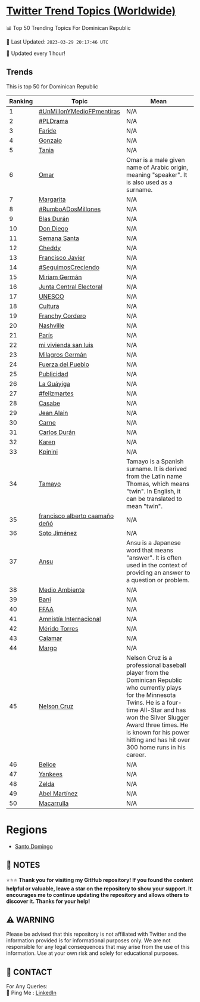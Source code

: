 [Twitter Trend Topics (Worldwide)](https://github.com/ErcinDedeoglu/Twitter-Trend-Topics)
==========


📊 Top 50 Trending Topics For Dominican Republic

📆 Last Updated: `2023-03-29 20:17:46 UTC`

🔧 Updated every 1 hour!


## Trends

This is top 50 for Dominican Republic

| Ranking | Topic | Mean |
| ------- | ------------ | ------------ |
| 1 | [#UnMillonYMedioFPmentiras](http://twitter.com/search?q=%23UnMillonYMedioFPmentiras) | N/A |
| 2 | [#PLDrama](http://twitter.com/search?q=%23PLDrama) | N/A |
| 3 | [Faride](http://twitter.com/search?q=Faride) | N/A |
| 4 | [Gonzalo](http://twitter.com/search?q=Gonzalo) | N/A |
| 5 | [Tania](http://twitter.com/search?q=Tania) | N/A |
| 6 | [Omar](http://twitter.com/search?q=Omar) | Omar is a male given name of Arabic origin, meaning "speaker". It is also used as a surname. |
| 7 | [Margarita](http://twitter.com/search?q=Margarita) | N/A |
| 8 | [#RumboADosMillones](http://twitter.com/search?q=%23RumboADosMillones) | N/A |
| 9 | [Blas Durán](http://twitter.com/search?q=Blas+Dur%c3%a1n) | N/A |
| 10 | [Don Diego](http://twitter.com/search?q=Don+Diego) | N/A |
| 11 | [Semana Santa](http://twitter.com/search?q=Semana+Santa) | N/A |
| 12 | [Cheddy](http://twitter.com/search?q=Cheddy) | N/A |
| 13 | [Francisco Javier](http://twitter.com/search?q=Francisco+Javier) | N/A |
| 14 | [#SeguimosCreciendo](http://twitter.com/search?q=%23SeguimosCreciendo) | N/A |
| 15 | [Miriam Germán](http://twitter.com/search?q=Miriam+Germ%c3%a1n) | N/A |
| 16 | [Junta Central Electoral](http://twitter.com/search?q=Junta+Central+Electoral) | N/A |
| 17 | [UNESCO](http://twitter.com/search?q=UNESCO) | N/A |
| 18 | [Cultura](http://twitter.com/search?q=Cultura) | N/A |
| 19 | [Franchy Cordero](http://twitter.com/search?q=Franchy+Cordero) | N/A |
| 20 | [Nashville](http://twitter.com/search?q=Nashville) | N/A |
| 21 | [París](http://twitter.com/search?q=Par%c3%ads) | N/A |
| 22 | [mi vivienda san luis](http://twitter.com/search?q=mi+vivienda+san+luis) | N/A |
| 23 | [Milagros Germán](http://twitter.com/search?q=Milagros+Germ%c3%a1n) | N/A |
| 24 | [Fuerza del Pueblo](http://twitter.com/search?q=Fuerza+del+Pueblo) | N/A |
| 25 | [Publicidad](http://twitter.com/search?q=Publicidad) | N/A |
| 26 | [La Guáyiga](http://twitter.com/search?q=La+Gu%c3%a1yiga) | N/A |
| 27 | [#felizmartes](http://twitter.com/search?q=%23felizmartes) | N/A |
| 28 | [Casabe](http://twitter.com/search?q=Casabe) | N/A |
| 29 | [Jean Alain](http://twitter.com/search?q=Jean+Alain) | N/A |
| 30 | [Carne](http://twitter.com/search?q=Carne) | N/A |
| 31 | [Carlos Durán](http://twitter.com/search?q=Carlos+Dur%c3%a1n) | N/A |
| 32 | [Karen](http://twitter.com/search?q=Karen) | N/A |
| 33 | [Kpinini](http://twitter.com/search?q=Kpinini) | N/A |
| 34 | [Tamayo](http://twitter.com/search?q=Tamayo) | Tamayo is a Spanish surname. It is derived from the Latin name Thomas, which means "twin". In English, it can be translated to mean "twin". |
| 35 | [francisco alberto caamaño deñó](http://twitter.com/search?q=francisco+alberto+caama%c3%b1o+de%c3%b1%c3%b3) | N/A |
| 36 | [Soto Jiménez](http://twitter.com/search?q=Soto+Jim%c3%a9nez) | N/A |
| 37 | [Ansu](http://twitter.com/search?q=Ansu) | Ansu is a Japanese word that means "answer". It is often used in the context of providing an answer to a question or problem. |
| 38 | [Medio Ambiente](http://twitter.com/search?q=Medio+Ambiente) | N/A |
| 39 | [Bani](http://twitter.com/search?q=Bani) | N/A |
| 40 | [FFAA](http://twitter.com/search?q=FFAA) | N/A |
| 41 | [Amnistía Internacional](http://twitter.com/search?q=Amnist%c3%ada+Internacional) | N/A |
| 42 | [Mérido Torres](http://twitter.com/search?q=M%c3%a9rido+Torres) | N/A |
| 43 | [Calamar](http://twitter.com/search?q=Calamar) | N/A |
| 44 | [Margo](http://twitter.com/search?q=Margo) | N/A |
| 45 | [Nelson Cruz](http://twitter.com/search?q=Nelson+Cruz) | Nelson Cruz is a professional baseball player from the Dominican Republic who currently plays for the Minnesota Twins. He is a four-time All-Star and has won the Silver Slugger Award three times. He is known for his power hitting and has hit over 300 home runs in his career. |
| 46 | [Belice](http://twitter.com/search?q=Belice) | N/A |
| 47 | [Yankees](http://twitter.com/search?q=Yankees) | N/A |
| 48 | [Zelda](http://twitter.com/search?q=Zelda) | N/A |
| 49 | [Abel Martínez](http://twitter.com/search?q=Abel+Mart%c3%adnez) | N/A |
| 50 | [Macarrulla](http://twitter.com/search?q=Macarrulla) | N/A |



# Regions

* [Santo Domingo](</Dominican Republic/Santo Domingo.md>)



## 📝 NOTES

⭐⭐⭐ **Thank you for visiting my GitHub repository! If you found the content helpful or valuable, leave a star on the repository to show your support. It encourages me to continue updating the repository and allows others to discover it. Thanks for your help!**


## ⚠️ WARNING

Please be advised that this repository is not affiliated with Twitter and the information provided is for informational purposes only. We are not responsible for any legal consequences that may arise from the use of this information. Use at your own risk and solely for educational purposes.


## 📨 CONTACT

 For Any Queries:  
            🏓 Ping Me : [LinkedIn](https://www.linkedin.com/in/ercindedeoglu/)
